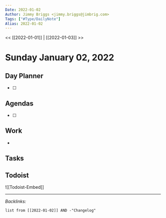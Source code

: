 ```yaml
---
Date: 2022-01-02
Author: Jimmy Briggs <jimmy.briggs@jimbrig.com>
Tags: ["#Type/DailyNote"]
Alias: 2022-01-02
---
```


<< [[2022-01-01]] | [[2022-01-03]] >>

# Sunday January 02, 2022

## Day Planner

- [ ] 

## Agendas

- [ ] 

## Work

- 

## Tasks

## Todoist

![[Todoist-Embed]]

***

*Backlinks:*

```dataview
list from [[2022-01-02]] AND -"Changelog"
```